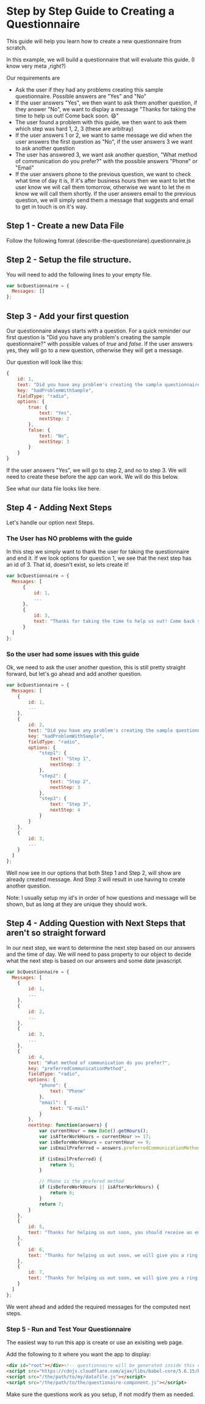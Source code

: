 # Step by Step Guide to Creating a Questionnaire

This guide will help you learn how to create a new questionnaire from scratch. 

In this example, we will build a questionnaire that will evaluate this guide. (I know very meta ,right?)

Our requirements are

- Ask the user if they had any problems creating this sample questionnaire. Possible answers are "Yes" and "No"
- If the user answers "Yes", we then want to ask them another question, if they answer "No", we want to display a message "Thanks for taking the time to help us out! Come back soon. :smile:"
- The user found a problem with this guide, we then want to ask them which step was hard 1, 2, 3 (these are arbitray)
- If the user answers 1 or 2, we want to same message we did when the user answers the first question as "No", if the user answers 3 we want to ask another question
- The user has answered 3, we want ask another question, "What method of communication do you prefer?" with the possible answers "Phone" or "Email"
- If the user answers phone to the previous question, we want to check what time of day it is, If it's after business hours then we want to let the user know we will call them tomorrow, otherwise we want to let the m know we will call them shortly. If the user answers email to the previous question, we will simply send them a message that suggests and email to get in touch is on it's way.


## Step 1 - Create a new Data File

Follow the following fomrat {describe-the-questionniare}.questionnaire.js

## Step 2 - Setup the file structure.

You will need to add the following lines to your empty file.

```javascript
var bcQuestionnaire = {
  Messages: []
};
```

## Step 3 - Add your first question

Our questionnaire always starts with a question. For a quick reminder our first question is "Did you have any problem's creating the sample questionnaire?" with possible values of *true* and *false*. If the user answers yes, they will go to a new question, otherwise they will get a message.

Our question will look like this:

```javascript
{
	id: 1,
	text: "Did you have any problem's creating the sample questionnaire",
	key: "hadProblemWithSample",
	fieldType: "radio",
	options: {
		true: {
			text: "Yes",
			nextStep: 2
		},
		false: {
			text: "No",
			nextStep: 3
		}
	}
}
```

If the user answers "Yes", we will go to step 2, and no to step 3. We will need to create these before the app can work. We will do this below. 

See what our data file looks like here.

## Step 4 - Adding Next Steps

Let's handle our option next Steps.

### The User has NO problems with the guide

In this step we simply want to thank the user for taking the questionnaire and end it. If we look options for question 1, we see that the next step has an id of 3. That id, doesn't exist, so lets create it!

```javascript
var bcQuestionnaire = {
  Messages: [
	  {
		  id: 1,
		  ...
	  },
	  {
		  id: 3,
		  text: "Thanks for taking the time to help us out! Come back soon. :smile:",
	  }
  ]
};
```

### So the user had some issues with this guide

Ok, we need to ask the user another question, this is still pretty straight forward, but let's go ahead and add another question.

```javascript
var bcQuestionnaire = {
  Messages: [
	{
		id: 1,
		...
	},
	{
		id: 2,
		text: "Did you have any problem's creating the sample questionnaire",
		key: "hadProblemWithSample",
		fieldType: "radio",
		options: {
			"step1": {
				text: "Step 1",
				nextStep: 3
			},
			"step2": {
				text: "Step 2",
				nextStep: 3
			},
			"step3": {
				text: "Step 3",
				nextStep: 4
			}
		}
	},
	{
		id: 3,
		...
	}
  ]
};
```

Well now see in our options that both Step 1 and Step 2, will show are already created message. And Step 3 will result in use having to create another question.

Note: I usually setup my id's in order of how questions and message will be shown, but as long at they are unique they should work.

## Step 4 - Adding Question with Next Steps that aren't so straight forward

In our next step, we want to determine the next step based on our answers and the time of day. We will need to pass property to our object to decide what the next step is based on our answers and some date javascript.

```javascript
var bcQuestionnaire = {
  Messages: [
	{
		id: 1,
		...
	},
	{
		id: 2,
		...
	},
	{
		id: 3,
		...
	},
	{
		id: 4,
		text: "What method of communication do you prefer?",
		key: "preferredCommunicationMethod",
		fieldType: "radio",
		options: {
			"phone": {
				text: "Phone"
			},
			"email": {
				text: "E-mail"
			}
		},
		nextStep: function(answers) {
			var currentHour = new Date().getHours();
			var isAfterWorkHours = currentHour >= 17;
			var isBeforeWorkHours = currentHour <= 9;
			var isEmailPreferred = answers.preferredCommunicationMethod.toLowerCase() === 'email';

			if (isEmailPreferred) {
				return 5;
			}

			// Phone is the prefered method
			if (isBeforeWorkHours || isAfterWorkHours) {
				return 6;
			}
			return 7;
		}
	},
	{
		id: 5,
		text: "Thanks for helping us out soon, you should receive an email from us shortly."
	},
	{
		id: 6,
		text: "Thanks for helping us out soon, we will give you a ring tomorrow during business hours"
	},
	{
		id: 7,
		text: "Thanks for helping us out soon, we will give you a ring shortly."
	}
  ]
};
```

We went ahead and added the required messages for the computed next steps.

### Step 5 - Run and Test Your Questionnaire

The easiest way to run this app is create or use an exisiting web page.

Add the following to it where you want the app to display: 

```html
<div id="root"></div><!-- questionnaire will be generated inside this div -->
<script src="https://cdnjs.cloudflare.com/ajax/libs/babel-core/5.6.15/browser-polyfill.min.js"></script> <!-- this polyfill lets our app work in more browsers -->
<script src="/the/path/to/my/datafile.js"></script>
<script src="/the/path/to/the/questionaire-component.js"></script>
```

Make sure the questions work as you setup, if not modify them as needed.